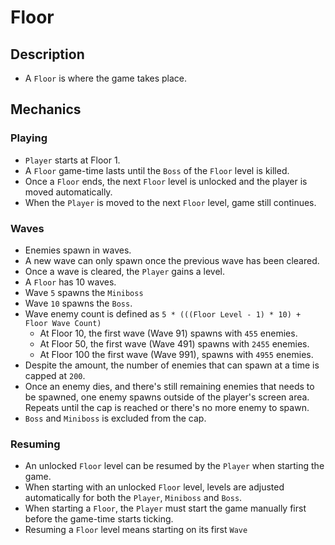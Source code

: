 # Floor

## Description

- A `Floor` is where the game takes place.

## Mechanics

### Playing

- `Player` starts at Floor 1.
- A `Floor` game-time lasts until the `Boss` of the `Floor` level is killed.
- Once a `Floor` ends, the next `Floor` level is unlocked and the player is moved automatically.
- When the `Player` is moved to the next `Floor` level, game still continues.

### Waves

- Enemies spawn in waves.
- A new wave can only spawn once the previous wave has been cleared.
- Once a wave is cleared, the `Player` gains a level.
- A `Floor` has 10 waves.
- Wave `5` spawns the `Miniboss`
- Wave `10` spawns the `Boss`.
- Wave enemy count is defined as `5 * (((Floor Level - 1) * 10) + Floor Wave Count)`
  - At Floor 10, the first wave (Wave 91) spawns with `455` enemies.
  - At Floor 50, the first wave (Wave 491) spawns with `2455` enemies.
  - At Floor 100 the first wave (Wave 991), spawns with `4955` enemies.
- Despite the amount, the number of enemies that can spawn at a time is capped at `200`.
- Once an enemy dies, and there's still remaining enemies that needs to be spawned, one enemy spawns outside of the player's screen area. Repeats until the cap is reached or there's no more enemy to spawn.
- `Boss` and `Miniboss` is excluded from the cap.

### Resuming

- An unlocked `Floor` level can be resumed by the `Player` when starting the game.
- When starting with an unlocked `Floor` level, levels are adjusted automatically for both the `Player`, `Miniboss` and `Boss`.
- When starting a `Floor`, the `Player` must start the game manually first before the game-time starts ticking.
- Resuming a `Floor` level means starting on its first `Wave`
